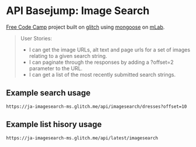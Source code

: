 # API Basejump: Image Search
[Free Code Camp](https://www.freecodecamp.org) project built on [glitch](https://ja-urlshortener-ms.glitch.me) using [mongoose](https://www.npmjs.com/package/mongoose) on [mLab](https://mlab.com/).

> User Stories:
> - I can get the image URLs, alt text and page urls for a set of images relating to a given search string.
> - I can paginate through the responses by adding a ?offset=2 parameter to the URL.
> - I can get a list of the most recently submitted search strings.

## Example search usage
`https://ja-imagesearch-ms.glitch.me/api/imagesearch/dresses?offset=10`

## Example list hisory usage
`https://ja-imagesearch-ms.glitch.me/api/latest/imagesearch`
